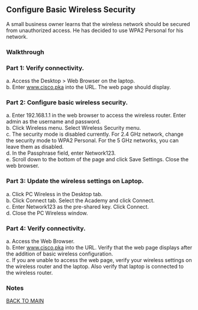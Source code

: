 ## Configure Basic Wireless Security

A small business owner learns that the wireless network should be secured from unauthorized access. He has decided to use WPA2 Personal for his network.

### Walkthrough

### Part 1: Verify connectivity.

a.     Access the Desktop > Web Browser on the laptop.  
b.     Enter www.cisco.pka into the URL. The web page should display.

### Part 2: Configure basic wireless security.

a.     Enter 192.168.1.1 in the web browser to access the wireless router. Enter admin as the username and password.  
b.     Click Wireless menu. Select Wireless Security menu.  
c.     The security mode is disabled currently. For 2.4 GHz network, change the security mode to WPA2 Personal. For the 5 GHz networks, you can leave them as disabled.  
d.     In the Passphrase field, enter Network123.  
e.     Scroll down to the bottom of the page and click Save Settings. Close the web browser.

### Part 3: Update the wireless settings on Laptop.

a.     Click PC Wireless in the Desktop tab.  
b.     Click Connect tab. Select the Academy and click Connect.  
c.     Enter Network123 as the pre-shared key. Click Connect.  
d.     Close the PC Wireless window.

### Part 4: Verify connectivity.

a.     Access the Web Browser.  
b.     Enter www.cisco.pka into the URL. Verify that the web page displays after the addition of basic wireless configuration.  
c.     If you are unable to access the web page, verify your wireless settings on the wireless router and the laptop. Also verify that laptop is connected to the wireless router.

### Notes

[BACK TO MAIN](https://github.com/lfost42/networking)
